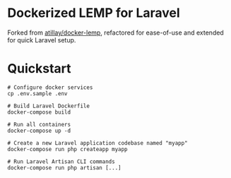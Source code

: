 # Dockerized LEMP for Laravel
Forked from [atillay/docker-lemp](https://github.com/atillay/docker-lemp), refactored for ease-of-use and extended for quick Laravel setup.

# Quickstart
```
# Configure docker services
cp .env.sample .env

# Build Laravel Dockerfile
docker-compose build 

# Run all containers
docker-compose up -d 

# Create a new Laravel application codebase named "myapp"
docker-compose run php createapp myapp

# Run Laravel Artisan CLI commands
docker-compose run php artisan [...] 
```